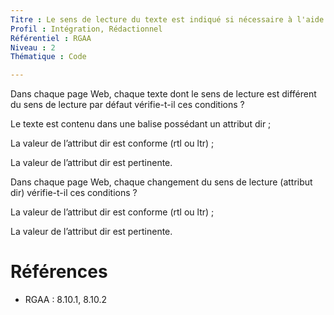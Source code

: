 ```yaml
---
Titre : Le sens de lecture du texte est indiqué si nécessaire à l'aide de l'attribut dir.
Profil : Intégration, Rédactionnel
Référentiel : RGAA
Niveau : 2
Thématique : Code

---
```

Dans chaque page Web, chaque texte dont le sens de lecture est différent du sens de lecture par défaut vérifie-t-il ces conditions ?

Le texte est contenu dans une balise possédant un attribut dir ;

La valeur de l’attribut dir est conforme (rtl ou ltr) ;

La valeur de l’attribut dir est pertinente.

Dans chaque page Web, chaque changement du sens de lecture (attribut dir) vérifie-t-il ces conditions ?

La valeur de l’attribut dir est conforme (rtl ou ltr) ;

La valeur de l’attribut dir est pertinente.

# Références

*   RGAA : 8.10.1, 8.10.2
